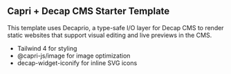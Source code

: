 ## Capri + Decap CMS Starter Template

This template uses Decaprio, a type-safe I/O layer for Decap CMS to render static websites that support visual editing and live previews in the CMS.

* Tailwind 4 for styling
* @capri-js/image for image optimization
* decap-widget-iconify for inline SVG icons